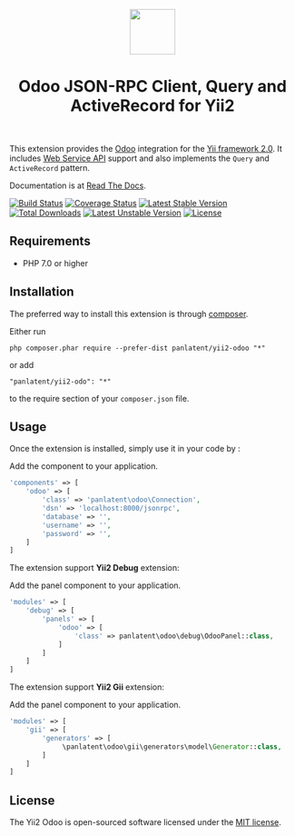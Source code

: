 <p align="center">
    <a href="https://www.odoo.com/" target="_blank" rel="external">
        <img src="https://raw.githubusercontent.com/panlatent/yii2-odoo/master/docs/_static/logo.svg?sanitize=true" height="80px">
    </a>
    <h1 align="center">Odoo JSON-RPC Client, Query and ActiveRecord for Yii2</h1>
    <br>
<p>

This extension provides the [Odoo](https://www.odoo.com) integration for the [Yii framework 2.0](http://www.yiiframework.com/).
It includes [Web Service API](https://www.odoo.com/documentation/10.0/api_integration.html) support and also implements
the `Query` and `ActiveRecord` pattern.

Documentation is at [Read The Docs](https://yii2-odoo.panlatent.com/).

[![Build Status](https://travis-ci.org/panlatent/yii2-odoo.svg)](https://travis-ci.org/panlatent/yii2-odoo)
[![Coverage Status](https://coveralls.io/repos/github/panlatent/yii2-odoo/badge.svg)](https://coveralls.io/github/panlatent/yii2-odoo)
[![Latest Stable Version](https://poser.pugx.org/panlatent/yii2-odoo/v/stable.svg)](https://packagist.org/packages/panlatent/yii2-odoo)
[![Total Downloads](https://poser.pugx.org/panlatent/yii2-odoo/downloads.svg)](https://packagist.org/packages/panlatent/yii2-odoo) 
[![Latest Unstable Version](https://poser.pugx.org/panlatent/yii2-odoo/v/unstable.svg)](https://packagist.org/packages/panlatent/yii2-odoo)
[![License](https://poser.pugx.org/panlatent/yii2-odoo/license.svg)](https://packagist.org/packages/panlatent/yii2-odoo)

Requirements
------------
+ PHP 7.0 or higher

Installation
------------

The preferred way to install this extension is through [composer](http://getcomposer.org/download/).

Either run

```
php composer.phar require --prefer-dist panlatent/yii2-odoo "*"
```

or add

```
"panlatent/yii2-odo": "*"
```

to the require section of your `composer.json` file.

Usage
-----

Once the extension is installed, simply use it in your code by  :

Add the component to your application.
```php
'components' => [
    'odoo' => [
        'class' => 'panlatent\odoo\Connection',
        'dsn' => 'localhost:8000/jsonrpc',
        'database' => '',
        'username' => '',
        'password' => '',
    ]
]
```

The extension support **Yii2 Debug** extension:

Add the panel component to your application.
```php
'modules' => [
    'debug' => [
        'panels' => [
            'odoo' => [
                'class' => panlatent\odoo\debug\OdooPanel::class,
            ]
        ]
    ]
]
```

The extension support **Yii2 Gii** extension:

Add the panel component to your application.
```php
'modules' => [
    'gii' => [
        'generators' => [
             \panlatent\odoo\gii\generators\model\Generator::class,
        ]
    ]
]
```

License
-------
The Yii2 Odoo is open-sourced software licensed under the [MIT license](http://opensource.org/licenses/MIT).